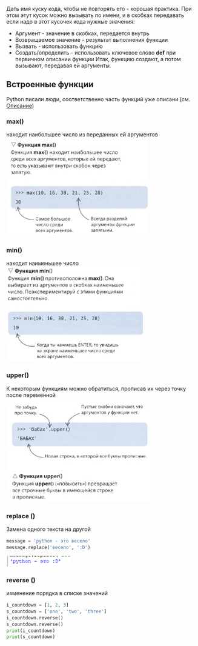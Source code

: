 Дать имя куску кода, чтобы не повторять его - хорошая практика. При этом этут кусок можно вызывать по имени, и в скобках передавать если надо в этот кусочек кода нужные значения:
- Аргумент - значение в скобках, передается внутрь
- Возвращаемое значение - результат выполнения функции
- Вызвать - использовать функцию
- Создать/определить - использовать ключевое слово **def** при первичном описании функции
Итак, функцию создают, а потом вызывают, передавая ей аргументы.
 
## Встроенные функции
Python писали люди, соответственно часть функций уже описани (см. [Описание](../../_Commands/Ввод_вывод/print/Описание.md))

### max()
находит наибольшее число из переданных ей аргументов
![](../_pictures/Pasted_image_20250306225502.png)
### min()
 находит наименьшее число
 ![](../_pictures/Pasted_image_20250306225525.png)
### upper()
К некоторым функциям можно обратиться, прописав их через точку после переменной
![](../_pictures/Pasted_image_20250306225752.png)

### replace ()
Замена одного текста на другой
```python
message = 'python - это весело'
message.replace('весело', ':D')
```
![](../_pictures/Pasted_image_20250306231854.png)

### reverse ()
изменение порядка в списке значений
```python
i_countdown = [1, 2, 3]
s_countdown = ['one', 'two', 'three']
i_countdown.reverse()
s_countdown.reverse()
print(i_countdown)
print(s_countdown)
```